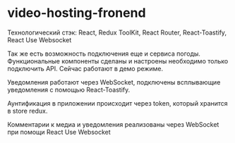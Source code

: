 # video-hosting-fronend
Технологический стэк: React, Redux ToolKit, React Router, React-Toastify, React Use Websocket

Так же есть возможность подключения еще и сервиса погоды. Функциональные компоненты сделаны и настроены необходимо только подключить API. Сейчас работают в демо режиме.

Уведомления работают через WebSocket, подключены всплывающие уведомления с помощью React-Toastify.

Аунтификация в приложении происходит через token, который хранится в store redux.

Комментарии к медиа и уведомления реализованы через WebSocket при помощи React Use Websocket
